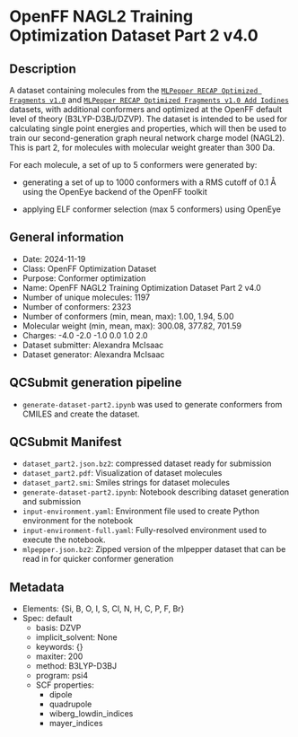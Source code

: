# OpenFF NAGL2 Training Optimization Dataset Part 2 v4.0

## Description
A dataset containing molecules from the [`MLPepper RECAP Optimized Fragments v1.0`](https://github.com/openforcefield/qca-dataset-submission/tree/master/submissions/2024-07-26-MLPepper-RECAP-Optimized-Fragments-v1.0)
and [`MLPepper RECAP Optimized Fragments v1.0 Add Iodines`](https://github.com/openforcefield/qca-dataset-submission/tree/master/submissions/2024-10-11-MLPepper-RECAP-Optimized-Fragments-Add-Iodines-v1.0) datasets,
with additional conformers and optimized at the OpenFF default level of theory (B3LYP-D3BJ/DZVP).
The dataset is intended to be used for calculating single point energies and properties,
which will then be used to train our second-generation graph neural network charge model (NAGL2).
This is part 2, for molecules with molecular weight greater than 300 Da.


For each molecule, a set of up to 5 conformers were generated by:

  * generating a set of up to 1000 conformers with a RMS cutoff of 0.1 Å
using the OpenEye backend of the OpenFF toolkit

  * applying ELF conformer selection (max 5 conformers) using OpenEye

## General information
* Date: 2024-11-19
* Class: OpenFF Optimization Dataset
* Purpose: Conformer optimization
* Name: OpenFF NAGL2 Training Optimization Dataset Part 2 v4.0
* Number of unique molecules: 1197
* Number of conformers: 2323
* Number of conformers (min, mean, max): 1.00, 1.94, 5.00
* Molecular weight (min, mean, max): 300.08, 377.82, 701.59
* Charges: -4.0 -2.0 -1.0 0.0 1.0 2.0
* Dataset submitter: Alexandra McIsaac
* Dataset generator: Alexandra McIsaac

## QCSubmit generation pipeline
* `generate-dataset-part2.ipynb` was used to generate conformers from CMILES and create the dataset.

## QCSubmit Manifest
* `dataset_part2.json.bz2`: compressed dataset ready for submission
* `dataset_part2.pdf`: Visualization of dataset molecules
* `dataset_part2.smi`: Smiles strings for dataset molecules
* `generate-dataset-part2.ipynb`: Notebook describing dataset generation and submission
* `input-environment.yaml`: Environment file used to create Python environment for the notebook
* `input-environment-full.yaml`: Fully-resolved environment used to execute the notebook.
* `mlpepper.json.bz2`: Zipped version of the mlpepper dataset that can be read in for quicker conformer generation

## Metadata
* Elements: {Si, B, O, I, S, Cl, N, H, C, P, F, Br}
* Spec: default
  * basis: DZVP
  * implicit_solvent: None
  * keywords: {}
  * maxiter: 200
  * method: B3LYP-D3BJ
  * program: psi4
  * SCF properties:
    * dipole
    * quadrupole
    * wiberg_lowdin_indices
    * mayer_indices
